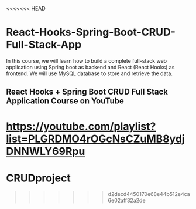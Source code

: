 <<<<<<< HEAD
# React-Hooks-Spring-Boot-CRUD-Full-Stack-App
In this course, we will learn how to build a complete full-stack web application using Spring boot as backend and React (React Hooks) as frontend. We will use MySQL database to store and retrieve the data.

## React Hooks + Spring Boot CRUD Full Stack Application Course on YouTube
https://youtube.com/playlist?list=PLGRDMO4rOGcNsCZuMB8ydjDNNWLY69Rpu
=======
# CRUDproject
>>>>>>> d2decd4450170e68e44b512e4ca6e02aff32a2de
